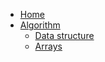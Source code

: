- [Home](/)
- [Algorithm](algorithm/)
  - [Data structure](algorithm/data-structure.md)
  - [Arrays](algorithm/arrays.md)